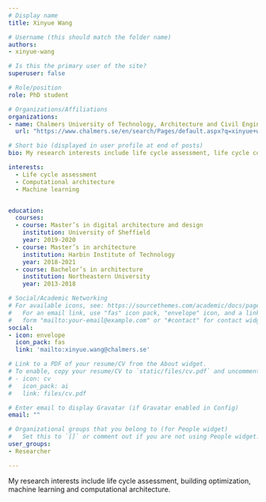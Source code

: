 ```yaml
---
# Display name
title: Xinyue Wang

# Username (this should match the folder name)
authors:
- xinyue-wang

# Is this the primary user of the site?
superuser: false

# Role/position
role: PhD student

# Organizations/Affiliations
organizations:
- name: Chalmers University of Technology, Architecture and Civil Engineering, Building Technology, Sustainable Building
  url: "https://www.chalmers.se/en/search/Pages/default.aspx?q=xinyue+wang"

# Short bio (displayed in user profile at end of posts)
bio: My research interests include life cycle assessment, life cycle cost, building optimization and machine learning.

interests:
  - Life cycle assessment
  - Computational architecture
  - Machine learning


education:
  courses:
  - course: Master’s in digital architecture and design
    institution: University of Sheffield
    year: 2019-2020
  - course: Master’s in architecture
    institution: Harbin Institute of Technology
    year: 2018-2021
  - course: Bachelor’s in architecture
    institution: Northeastern University
    year: 2013-2018

# Social/Academic Networking
# For available icons, see: https://sourcethemes.com/academic/docs/page-builder/#icons
#   For an email link, use "fas" icon pack, "envelope" icon, and a link in the
#   form "mailto:your-email@example.com" or "#contact" for contact widget.
social:
- icon: envelope
  icon_pack: fas
  link: 'mailto:xinyue.wang@chalmers.se'

# Link to a PDF of your resume/CV from the About widget.
# To enable, copy your resume/CV to `static/files/cv.pdf` and uncomment the lines below.
# - icon: cv
#   icon_pack: ai
#   link: files/cv.pdf

# Enter email to display Gravatar (if Gravatar enabled in Config)
email: ""

# Organizational groups that you belong to (for People widget)
#   Set this to `[]` or comment out if you are not using People widget.
user_groups:
- Researcher

---
```

My research interests include life cycle assessment, building optimization, machine learning and computational architecture.
